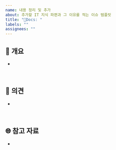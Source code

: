 ```yaml
---
name: 내용 정리 및 추가
about: 추가할 IT 지식 파편과 그 이유를 적는 이슈 템플릿
title: "📝Docs: "
labels: ""
assignees: ""
---
```


## 🔎 개요

-

<br/>

## 💬 의견

-

<br/>

## 🌐 참고 자료

-